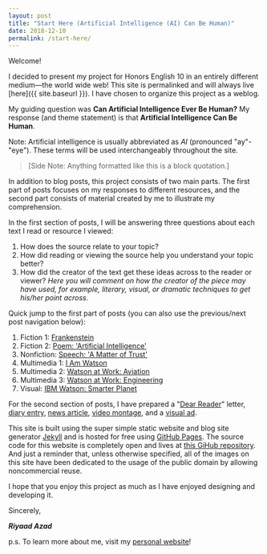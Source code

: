 ```yaml
---
layout: post
title: "Start Here (Artificial Intelligence (AI) Can Be Human)"
date: 2018-12-10
permalink: /start-here/
---
```


Welcome!

I decided to present my project for Honors English 10 in an entirely different medium&mdash;the world wide web!
This site is permalinked and will always live [here]({{ site.baseurl }}).
I have chosen to organize this project as a weblog.

My guiding question was **Can Artificial Intelligence Ever Be Human?**
My response (and theme statement) is that **Artificial Intelligence Can Be Human**.

Note: Artificial intelligence is usually abbreviated as *AI* (pronounced "ay"-"eye"). These terms will be used interchangeably throughout the site.

> [Side Note: Anything formatted like this is a block quotation.]

In addition to blog posts, this project consists of two main parts.
The first part of posts focuses on my responses to different resources, and the second part consists of material created by me to illustrate my comprehension.

In the first section of posts, I will be answering three questions about each text I read or resource I viewed:
1. How does the source relate to your topic?
2. How did reading or viewing the source help you understand your topic better?
3. How did the creator of the text get these ideas across to the reader or viewer? *Here you will comment on how the creator of the piece may have used, for example, literary, visual, or dramatic techniques to get his/her point across.*


Quick jump to the first part of posts (you can also use the previous/next post navigation below):
1. Fiction 1: [Frankenstein](/multi-genre-project/frankenstein/)
2. Fiction 2: [Poem: 'Artificial Intelligence'](/multi-genre-project/ai-poem/)
3. Nonfiction: [Speech: 'A Matter of Trust'](/multi-genre-project/ai-matter-trust/)
4. Multimedia 1: [I Am Watson](/multi-genre-project/watson/)
5. Multimedia 2: [Watson at Work: Aviation](/multi-genre-project/watson-work-aviation/)
6. Multimedia 3: [Watson at Work: Engineering](/multi-genre-project/watson-work-engineering/)
7. Visual: [IBM Watson: Smarter Planet](/multi-genre-project/smarter-planet/)

For the second section of posts, I have prepared a "[Dear Reader](/multi-genre-project/dear-reader/)" letter, [diary entry](/multi-genre-project/fiction-creation/), [news article](/multi-genre-project/nonfiction-creation/), [video montage](/multi-genre-project/multimedia-creation/), and a [visual ad](/multi-genre-project/visual-creation).

This site is built using the super simple static website and blog site generator [Jekyll](https://jekyllrb.com/) and is hosted for free using [GitHub Pages](https://pages.github.com/). The source code for this website is completely open and lives at [this GiHub repository](https://github.com/riyaadazad/multi-genre-project). And just a reminder that, unless otherwise specified, all of the images on this site have been dedicated to the usage of the public domain by allowing noncommercial reuse.

I hope that you enjoy this project as much as I have enjoyed designing and developing it.

Sincerely,

***Riyaad Azad***

p.s. To learn more about me, visit my [personal website](https://riyaadazad.github.io/)!
